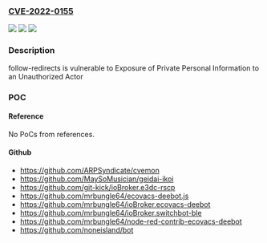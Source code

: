 ### [CVE-2022-0155](https://cve.mitre.org/cgi-bin/cvename.cgi?name=CVE-2022-0155)
![](https://img.shields.io/static/v1?label=Product&message=follow-redirects%2Ffollow-redirects&color=blue)
![](https://img.shields.io/static/v1?label=Version&message=%3C%201.14.7%20&color=brighgreen)
![](https://img.shields.io/static/v1?label=Vulnerability&message=CWE-359%20Exposure%20of%20Private%20Personal%20Information%20to%20an%20Unauthorized%20Actor&color=brighgreen)

### Description

follow-redirects is vulnerable to Exposure of Private Personal Information to an Unauthorized Actor

### POC

#### Reference
No PoCs from references.

#### Github
- https://github.com/ARPSyndicate/cvemon
- https://github.com/MaySoMusician/geidai-ikoi
- https://github.com/git-kick/ioBroker.e3dc-rscp
- https://github.com/mrbungle64/ecovacs-deebot.js
- https://github.com/mrbungle64/ioBroker.ecovacs-deebot
- https://github.com/mrbungle64/ioBroker.switchbot-ble
- https://github.com/mrbungle64/node-red-contrib-ecovacs-deebot
- https://github.com/noneisland/bot

